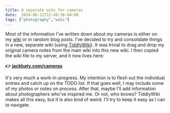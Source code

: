 ```yaml
---
title: A separate wiki for cameras
date:  2024-06-21T12:48:36-04:00
tags: ["photography","wiki"]
---
```


Most of the information I've written down about my cameras is either on my [wiki](https://wiki.baty.net/) or in random blog posts. I've decided to try and consolidate things in a new, separate wiki (using [TiddlyWiki](https://tiddlywiki.com/)). It was trivial to drag and drop my original camera notes from the main wiki into this new wiki. I then copied the wiki file to my server, and it now lives here:

**👉** [**jackbaty.com/cameras**](https://jackbaty.com/cameras)

It's very much a work-in-progress. My intention is to flesh out the individual entries and catch up on the TODO list. If that goes well, I may include some of my photos or notes on process. After that, maybe I'll add information about photographers who've inspired me. Or not, who knows? TiddlyWiki makes all this easy, but it is also kind of weird. I'll try to keep it easy as I can to navigate.

